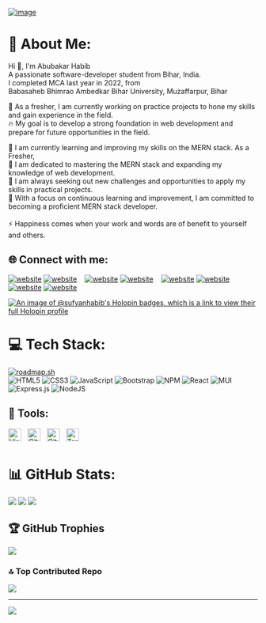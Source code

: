 [![image](https://user-images.githubusercontent.com/26720225/229844268-4f112acf-8cc5-41a1-a81c-040a0bf3300c.png)](https://pbs.twimg.com/profile_banners/739818907/1660448770/1500x500)

# 💫 About Me:
Hi 🙏, I'm Abubakar Habib<br>A passionate software-developer student from Bihar, India.<br>I completed MCA last year in 2022, from <br> 
Babasaheb Bhimrao Ambedkar Bihar University, Muzaffarpur, Bihar<br>

🔭 As a fresher, I am currently working on practice projects to hone my skills and gain experience in the field.<br>
🔥 My goal is to develop a strong foundation in web development and prepare for future opportunities in the field.<br>

🌱 I am currently learning and improving my skills on the MERN stack. As a Fresher, <br>
🌱 I am dedicated to mastering the MERN stack and expanding my knowledge of web development. <br>
🌱 I am always seeking out new challenges and opportunities to apply my skills in practical projects. <br>
🌱 With a focus on continuous learning and improvement, I am committed to becoming a proficient MERN stack developer.<br>
<br>
⚡  Happiness comes when your work and words are of benefit to yourself and others.<br>



## 🌐 Connect with me:
[![website](./img/linkedin-light.svg)](https://www.linkedin.com/in/abubakar-habib-58010b142#gh-light-mode-only)
[![website](./img/linkedin-dark.svg)](https://www.linkedin.com/in/abubakar-habib-58010b142#gh-dark-mode-only)
&nbsp;&nbsp;
[![website](./img/instagram-light.svg)](https://instagram.com/sufyanhabib80?igshid=ZDdkNTZiNTM=#gh-light-mode-only)
[![website](./img/instagram-dark.svg)](https://instagram.com/sufyanhabib80?igshid=ZDdkNTZiNTM=#gh-dark-mode-only)
&nbsp;&nbsp;
[![website](./img/twitter-light.svg)](https://twitter.com/sufyanhabib1?s=08#gh-light-mode-only)
[![website](./img/twitter-dark.svg)](https://twitter.com/sufyanhabib1?s=08#gh-dark-mode-only)
&nbsp;&nbsp;
[![website](./img/globe-light.svg)](https://codepen.io/sufyanhabib#gh-light-mode-only#gh-light-mode-only)
[![website](./img/globe-dark.svg)](https://codepen.io/sufyanhabib#gh-light-mode-only#gh-dark-mode-only)
 
 [![An image of @sufyanhabib's Holopin badges, which is a link to view their full Holopin profile](https://holopin.me/sufyanhabib)](https://holopin.io/@sufyanhabib)


# 💻 Tech Stack:
[![roadmap.sh](https://api.roadmap.sh/v1-badge/wide/64a27e2dd99c9d6731aa7097?variant=dark&roadmaps=react%2Cjavascript%2Cjava)](https://roadmap.sh)
<br>
![HTML5](https://img.shields.io/badge/html5-%23E34F26.svg?style=flat&logo=html5&logoColor=white) ![CSS3](https://img.shields.io/badge/css3-%231572B6.svg?style=flat&logo=css3&logoColor=white) ![JavaScript](https://img.shields.io/badge/javascript-%23323330.svg?style=flat&logo=javascript&logoColor=%23F7DF1E) ![Bootstrap](https://img.shields.io/badge/bootstrap-%23563D7C.svg?style=flat&logo=bootstrap&logoColor=white) ![NPM](https://img.shields.io/badge/NPM-%23000000.svg?style=flat&logo=npm&logoColor=white) ![React](https://img.shields.io/badge/react-%2320232a.svg?style=flat&logo=react&logoColor=%2361DAFB) ![MUI](https://img.shields.io/badge/MUI-%230081CB.svg?style=flat&logo=material-ui&logoColor=white) ![Express.js](https://img.shields.io/badge/express.js-%23404d59.svg?style=flat&logo=express&logoColor=%2361DAFB) ![NodeJS](https://img.shields.io/badge/node.js-6DA55F?style=flat&logo=node.js&logoColor=white)
 
## 🧰 Tools:
<img align="left" alt="Visual Studio Code" width="26px" src="https://cdn.jsdelivr.net/gh/devicons/devicon/icons/vscode/vscode-original.svg" style="padding-right:10px;" />
<img align="left" alt="Git" width="26px" src="https://cdn.jsdelivr.net/gh/devicons/devicon/icons/git/git-original.svg" style="padding-right:10px;" />
<img align="left" alt="GitHub" width="26px" src="https://user-images.githubusercontent.com/3369400/139447912-e0f43f33-6d9f-45f8-be46-2df5bbc91289.png" style="padding-right:10px;" />
<img align="left" alt="Terminal" width="26px" src="./img/terminal-dark.svg" />

<br />
<br />

# 📊 GitHub Stats:
![](https://github-readme-stats.vercel.app/api?username=sufyanhabib&theme=react&hide_border=false&include_all_commits=true&count_private=true)
![](https://github-readme-streak-stats.herokuapp.com/?user=sufyanhabib&theme=react&hide_border=false)
![](https://github-readme-stats.vercel.app/api/top-langs/?username=sufyanhabib&theme=react&hide_border=false&include_all_commits=true&count_private=true&layout=compact)

## 🏆 GitHub Trophies
![](https://github-profile-trophy.vercel.app/?username=sufyanhabib&theme=onestar&no-frame=false&no-bg=false&margin-w=4)


 
### 🔝 Top Contributed Repo
![](https://github-contributor-stats.vercel.app/api?username=sufyanhabib&limit=5&theme=tokyonight&combine_all_yearly_contributions=true)


---
[![](https://visitcount.itsvg.in/api?id=sufyanhabib&icon=5&color=1)](https://visitcount.itsvg.in)
 
 
<!-- Proudly created with GPRM ( https://gprm.itsvg.in ) -->
